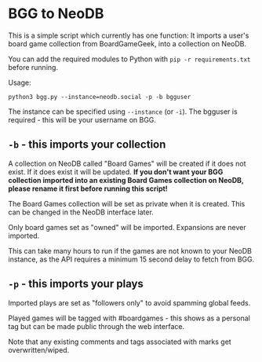 # BGG to NeoDB

This is a simple script which currently has one function: It imports a user's board game collection from BoardGameGeek, into a collection on NeoDB.

You can add the required modules to Python with `pip -r requirements.txt` before running.

Usage:
```
python3 bgg.py --instance=neodb.social -p -b bgguser
```

The instance can be specified using `--instance` (or `-i`).  The bgguser is required - this will be your username on BGG. 

## `-b` - this imports your collection
A collection on NeoDB called "Board Games" will be created if it does not exist.  If it does exist it will be updated.  **If you don't want your BGG collection imported into an existing Board Games collection on NeoDB, please rename it first before running this script!**

The Board Games collection will be set as private when it is created.  This can be changed in the NeoDB interface later.

Only board games set as "owned" will be imported.  Expansions are never imported.

This can take many hours to run if the games are not known to your NeoDB instance, as the API requires a minimum 15 second delay to fetch from BGG.

## `-p` - this imports your plays
Imported plays are set as "followers only" to avoid spamming global feeds.

Played games will be tagged with #boardgames - this shows as a personal tag but can be made public through the web interface.

Note that any existing comments and tags associated with marks get overwritten/wiped.

